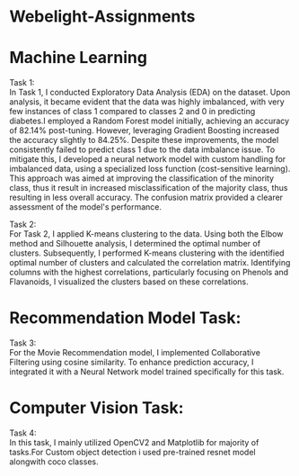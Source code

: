 ﻿# Webelight-Assignments
# Machine Learning

Task 1:<br>
In Task 1, I conducted Exploratory Data Analysis (EDA) on the dataset. Upon analysis, it became evident that the data was highly imbalanced, with very few instances of class 1 compared to classes 2 and 0 in predicting diabetes.I employed a Random Forest model initially, achieving an accuracy of 82.14% post-tuning. However, leveraging Gradient Boosting increased the accuracy slightly to 84.25%. Despite these improvements, the model consistently failed to predict class 1 due to the data imbalance issue. To mitigate this, I developed a neural network model with custom handling for imbalanced data, using a specialized loss function (cost-sensitive learning). This approach was aimed at improving the classification of the minority class, thus it result in increased misclassification of the majority class, thus resulting in less overall accuracy. The confusion matrix provided a clearer assessment of the model's performance.

Task 2:<br>
For Task 2, I applied K-means clustering to the data. Using both the Elbow method and Silhouette analysis, I determined the optimal number of clusters. Subsequently, I performed K-means clustering with the identified optimal number of clusters and calculated the correlation matrix. Identifying columns with the highest correlations, particularly focusing on Phenols and Flavanoids, I visualized the clusters based on these correlations.

# Recommendation Model Task:

Task 3:<br>
For the Movie Recommendation model, I implemented Collaborative Filtering using cosine similarity. To enhance prediction accuracy, I integrated it with a Neural Network model trained specifically for this task.

# Computer Vision Task:

Task 4:<br>
In this task, I mainly utilized OpenCV2 and Matplotlib for majority of tasks.For Custom object detection i used pre-trained resnet model alongwith coco classes.
